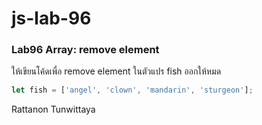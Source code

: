 # js-lab-96
### Lab96 Array: remove element
ให้เขียนโค้ดเพื่อ remove element ในตัวแปร fish ออกให้หมด

```JavaScript
let fish = ['angel', 'clown', 'mandarin', 'sturgeon'];
```
Rattanon Tunwittaya
